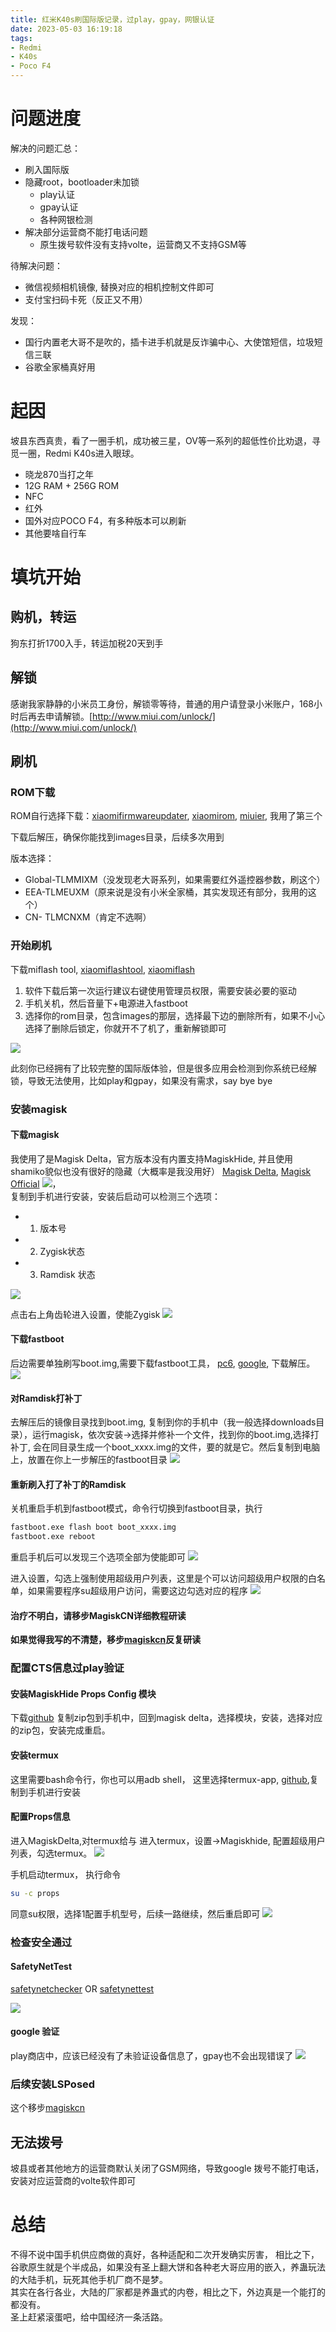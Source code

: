 ```yaml
---
title: 红米K40s刷国际版记录，过play，gpay，网银认证
date: 2023-05-03 16:19:18
tags:
- Redmi
- K40s
- Poco F4
---
```


<!-- toc -->

# 问题进度
解决的问题汇总：
- 刷入国际版
- 隐藏root，bootloader未加锁
    - play认证
    - gpay认证
    - 各种网银检测
- 解决部分运营商不能打电话问题
    - 原生拨号软件没有支持volte，运营商又不支持GSM等

待解决问题：
- 微信视频相机镜像, 替换对应的相机控制文件即可
- 支付宝扫码卡死（反正又不用）

发现：
- 国行内置老大哥不是吹的，插卡进手机就是反诈骗中心、大使馆短信，垃圾短信三联
- 谷歌全家桶真好用

# 起因
坡县东西真贵，看了一圈手机，成功被三星，OV等一系列的超低性价比劝退，寻觅一圈，Redmi K40s进入眼球。
- 晓龙870当打之年
- 12G RAM + 256G ROM
- NFC
- 红外
- 国外对应POCO F4，有多种版本可以刷新
- 其他要啥自行车

# 填坑开始
## 购机，转运
狗东打折1700入手，转运加税20天到手
## 解锁
感谢我家静静的小米员工身份，解锁零等待，普通的用户请登录小米账户，168小时后再去申请解锁。[http://www.miui.com/unlock/](http://www.miui.com/unlock/)

## 刷机
### ROM下载
ROM自行选择下载：[xiaomifirmwareupdater](https://xiaomifirmwareupdater.com/archive/miui/munch/), [xiaomirom](https://xiaomirom.com/en/rom/redmi-k40s-poco-f4-munch-indonesia-fastboot-recovery-rom/), [miuier](https://roms.miuier.com/en-us/devices/munch/), 我用了第三个   

下载后解压，确保你能找到images目录，后续多次用到

版本选择：
- Global-TLMMIXM（没发现老大哥系列，如果需要红外遥控器参数，刷这个）
- EEA-TLMEUXM（原来说是没有小米全家桶，其实发现还有部分，我用的这个）
- CN- TLMCNXM（肯定不选啊）

### 开始刷机
下载miflash tool, [xiaomiflashtool](https://xiaomiflashtool.com/), [xiaomiflash](https://www.xiaomiflash.com/)   
1. 软件下载后第一次运行建议右键使用管理员权限，需要安装必要的驱动   
2. 手机关机，然后音量下+电源进入fastboot
3. 选择你的rom目录，包含images的那层，选择最下边的删除所有，如果不小心选择了删除后锁定，你就开不了机了，重新解锁即可

![](miflash.jpg)


此刻你已经拥有了比较完整的国际版体验，但是很多应用会检测到你系统已经解锁，导致无法使用，比如play和gpay，如果没有需求，say bye bye

### 安装magisk

#### 下载magisk
我使用了是Magisk Delta，官方版本没有内置支持MagiskHide, 并且使用shamiko貌似也没有很好的隐藏（大概率是我没用好）
[Magisk Delta](https://github.com/HuskyDG/magisk-files/releases), [Magisk Official](https://github.com/topjohnwu/Magisk/releases/tag/v26.1)
![](MagiskDeltaHide.jpg)，    
复制到手机进行安装，安装后启动可以检测三个选项：

- 1. 版本号
- 2. Zygisk状态
- 3. Ramdisk 状态

![](MagiskDelta.jpg)


点击右上角齿轮进入设置，使能Zygisk
![](MagiskDeltaEnableZygisk.jpg)

#### 下载fastboot
后边需要单独刷写boot.img,需要下载fastboot工具， [pc6](https://www.pc6.com/softview/SoftView_85883.html), [google](https://dl.google.com/android/repository/platform-tools-latest-windows.zip?spm=a2c6h.12873639.article-detail.4.41157f83HBuIQi&file=platform-tools-latest-windows.zip), 下载解压。
![](fastboot_dir.jpg)

#### 对Ramdisk打补丁
去解压后的镜像目录找到boot.img, 复制到你的手机中（我一般选择downloads目录），运行magisk，依次安装->选择并修补一个文件，找到你的boot.img,选择打补丁, 会在同目录生成一个boot_xxxx.img的文件，要的就是它。然后复制到电脑上，放置在你上一步解压的fastboot目录
![](MagiskDeltaInstall_1.jpg)

#### 重新刷入打了补丁的Ramdisk
关机重启手机到fastboot模式，命令行切换到fastboot目录，执行
```bash
fastboot.exe flash boot boot_xxxx.img
fastboot.exe reboot
```
重启手机后可以发现三个选项全部为使能即可
![](MagiskDelta.jpg)

进入设置，勾选上强制使用超级用户列表，这里是个可以访问超级用户权限的白名单，如果需要程序su超级用户访问，需要这边勾选对应的程序
![](MagiskDeltaHide.jpg)


#### 治疗不明白，请移步MagiskCN详细教程研读
**如果觉得我写的不清楚，移步[magiskcn](https://magiskcn.com/)反复研读**

### 配置CTS信息过play验证
#### 安装MagiskHide Props Config 模块
下载[github](https://github.com/Magisk-Modules-Repo/MagiskHidePropsConf/releases)
复制zip包到手机中，回到magisk delta，选择模块，安装，选择对应的zip包，安装完成重启。

#### 安装termux
这里需要bash命令行，你也可以用adb shell， 这里选择termux-app, [github](https://github.com/termux/termux-app/releases),复制到手机进行安装

#### 配置Props信息
进入MagiskDelta,对termux给与
进入termux，设置->Magiskhide, 配置超级用户列表，勾选termux。
![](MagiskDeltaSuList.jpg)

手机启动termux， 执行命令
```bash
su -c props
```
同意su权限，选择1配置手机型号，后续一路继续，然后重启即可
![](Props.jpg)

### 检查安全通过
#### SafetyNetTest
[safetynetchecker](https://play.google.com/store/apps/details?id=rikka.safetynetchecker) OR
[safetynettest](https://play.google.com/store/apps/details?id=org.freeandroidtools.safetynettest)

![](SafetyNetTest.jpg)

#### google 验证
play商店中，应该已经没有了未验证设备信息了，gpay也不会出现错误了
![](GpayFail.jpg)

### 后续安装LSPosed
这个移步[magiskcn](https://magiskcn.com/lsposed-install)

## 无法拨号
坡县或者其他地方的运营商默认关闭了GSM网络，导致google 拨号不能打电话，安装对应运营商的volte软件即可  

# 总结
不得不说中国手机供应商做的真好，各种适配和二次开发确实厉害， 相比之下，谷歌原生就是个半成品，如果没有圣上翻大饼和各种老大哥应用的嵌入，养蛊玩法的大陆手机，玩死其他手机厂商不是梦。   
其实在各行各业，大陆的厂家都是养蛊式的内卷，相比之下，外边真是一个能打的都没有。   
圣上赶紧滚蛋吧，给中国经济一条活路。
